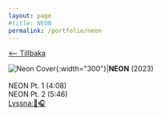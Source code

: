 ```yaml
---
layout: page
#title: NEON
permalink: /portfolio/neon
---
```


[<-- Tillbaka](../portfolio)

![Neon Cover](/assets/neon.png){:width="300"}|<strong>NEON</strong> (2023)<br><br>NEON Pt. 1 (4:08)<br>NEON Pt. 2 (5:46)<br>[Lyssna::musical_note::headphones:](about:blank)